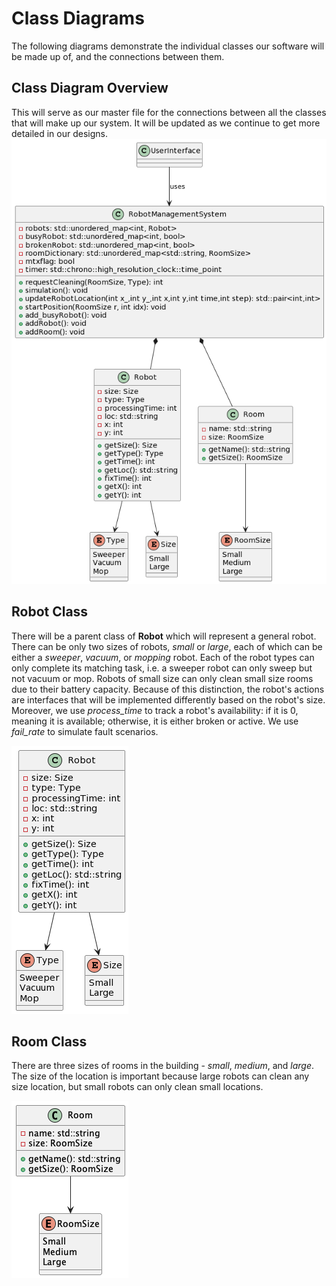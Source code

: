 # Class Diagrams

The following diagrams demonstrate the individual classes our software will be made up of, and the connections between them.

## Class Diagram Overview
This will serve as our master file for the connections between all the classes that will make up our system. It will be updated as we continue to get more detailed in our designs. 
![](overview_class_diagramv3.png)

## Robot Class
There will be a parent class of **Robot** which will represent a general robot. There can be only two sizes of robots, *small* or *large*, each of which can be either a *sweeper*, *vacuum*, or *mopping* robot. Each of the robot types can only complete its matching task, i.e. a sweeper robot can only sweep but not vacuum or mop. Robots of small size can only clean small size rooms due to their battery capacity. Because of this distinction, the robot's actions are interfaces that will be implemented differently based on the robot's size. Moreover, we use *process_time* to track a robot's availability: if it is 0, meaning it is available; otherwise, it is either broken or active. We use *fail_rate* to simulate fault scenarios.

![](robot_class_diagram_v2.png)

## Room Class
There are three sizes of rooms in the building - *small*, *medium*, and *large*. The size of the location is important because large robots can clean any size location, but small robots can only clean small locations.

![](room_class_diagram.png)
